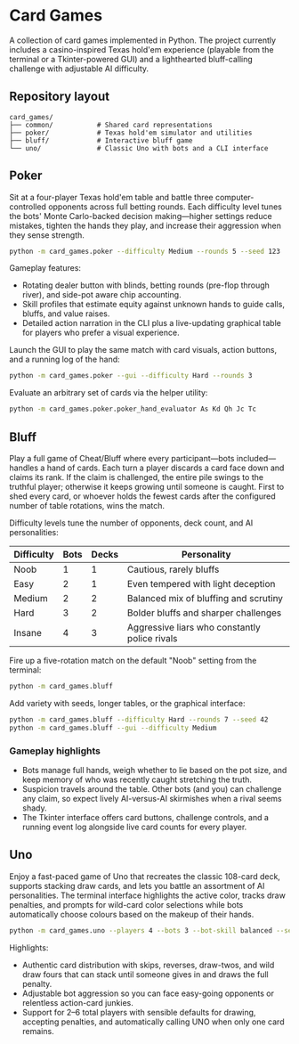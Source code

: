 # Card Games

A collection of card games implemented in Python. The project currently
includes a casino-inspired Texas hold'em experience (playable from the terminal
or a Tkinter-powered GUI) and a lighthearted bluff-calling challenge with
adjustable AI difficulty.

## Repository layout

```
card_games/
├── common/           # Shared card representations
├── poker/            # Texas hold'em simulator and utilities
├── bluff/            # Interactive bluff game
└── uno/              # Classic Uno with bots and a CLI interface
```

## Poker

Sit at a four-player Texas hold'em table and battle three computer-controlled
opponents across full betting rounds. Each difficulty level tunes the bots'
Monte Carlo-backed decision making—higher settings reduce mistakes, tighten the
hands they play, and increase their aggression when they sense strength.

```bash
python -m card_games.poker --difficulty Medium --rounds 5 --seed 123
```

Gameplay features:

* Rotating dealer button with blinds, betting rounds (pre-flop through river),
  and side-pot aware chip accounting.
* Skill profiles that estimate equity against unknown hands to guide calls,
  bluffs, and value raises.
* Detailed action narration in the CLI plus a live-updating graphical table for
  players who prefer a visual experience.

Launch the GUI to play the same match with card visuals, action buttons, and a
running log of the hand:

```bash
python -m card_games.poker --gui --difficulty Hard --rounds 3
```

Evaluate an arbitrary set of cards via the helper utility:

```bash
python -m card_games.poker.poker_hand_evaluator As Kd Qh Jc Tc
```

## Bluff

Play a full game of Cheat/Bluff where every participant—bots included—handles a
hand of cards. Each turn a player discards a card face down and claims its
rank. If the claim is challenged, the entire pile swings to the truthful player;
otherwise it keeps growing until someone is caught. First to shed every card, or
whoever holds the fewest cards after the configured number of table rotations,
wins the match.

Difficulty levels tune the number of opponents, deck count, and AI
personalities:

| Difficulty | Bots | Decks | Personality |
| ---------- | ---- | ----- | ----------- |
| Noob       | 1    | 1     | Cautious, rarely bluffs |
| Easy       | 2    | 1     | Even tempered with light deception |
| Medium     | 2    | 2     | Balanced mix of bluffing and scrutiny |
| Hard       | 3    | 2     | Bolder bluffs and sharper challenges |
| Insane     | 4    | 3     | Aggressive liars who constantly police rivals |

Fire up a five-rotation match on the default "Noob" setting from the terminal:

```bash
python -m card_games.bluff
```

Add variety with seeds, longer tables, or the graphical interface:

```bash
python -m card_games.bluff --difficulty Hard --rounds 7 --seed 42
python -m card_games.bluff --gui --difficulty Medium
```

### Gameplay highlights

* Bots manage full hands, weigh whether to lie based on the pot size, and keep
  memory of who was recently caught stretching the truth.
* Suspicion travels around the table. Other bots (and you) can challenge any
  claim, so expect lively AI-versus-AI skirmishes when a rival seems shady.
* The Tkinter interface offers card buttons, challenge controls, and a running
  event log alongside live card counts for every player.

## Uno

Enjoy a fast-paced game of Uno that recreates the classic 108-card deck,
supports stacking draw cards, and lets you battle an assortment of AI
personalities. The terminal interface highlights the active color, tracks draw
penalties, and prompts for wild-card color selections while bots automatically
choose colours based on the makeup of their hands.

```bash
python -m card_games.uno --players 4 --bots 3 --bot-skill balanced --seed 2024
```

Highlights:

* Authentic card distribution with skips, reverses, draw-twos, and wild draw
  fours that can stack until someone gives in and draws the full penalty.
* Adjustable bot aggression so you can face easy-going opponents or relentless
  action-card junkies.
* Support for 2–6 total players with sensible defaults for drawing, accepting
  penalties, and automatically calling UNO when only one card remains.

